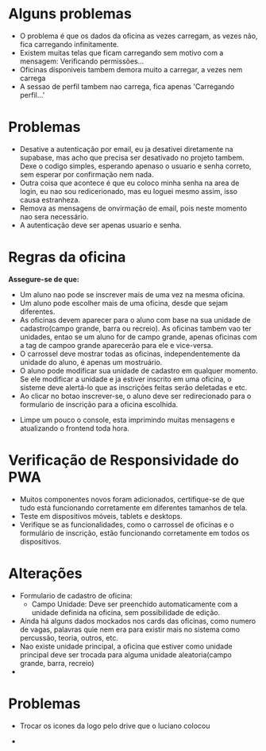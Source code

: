 # Alguns problemas
- O problema é que os dados da oficina as vezes carregam, as vezes não, fica carregando infinitamente.
- Existem muitas telas que ficam carregando sem motivo com a mensagem: Verificando permissões...
- Oficinas disponiveis tambem demora muito a carregar, a vezes nem carrega
- A sessao de perfil tambem nao carrega, fica apenas 'Carregando perfil...'



# Problemas
- Desative a autenticação por email, eu ja desativei diretamente na supabase, mas acho que precisa ser desativado no projeto tambem. Dexe o codigo simples, esperando apenaso o usuario e senha correto, sem esperar por confirmação nem nada.
- Outra coisa que acontece é que eu coloco minha senha na area de login, eu nao sou redicerionado, mas eu loguei mesmo assim, isso causa estranheza. 
- Remova as mensagens de onvirmação de email, pois neste momento nao sera necessário.
- A autenticação deve ser apenas usuario e senha.


# Regras da oficina

**Assegure-se de que:**
* Um aluno nao pode se inscrever mais de uma vez na mesma oficina.
* Um aluno pode escolher mais de uma oficina, desde que sejam diferentes.
* As oficinas devem aparecer para o aluno com base na sua unidade de cadastro(campo grande, barra ou recreio). As oficinas tambem vao ter unidades, entao se um aluno for de campo grande, apenas oficinas com a tag de campoo grande aparecerão para ele e vice-versa.
* O carrossel deve mostrar todas as oficinas, independentemente da unidade do aluno, é apenas um mostruário.
* O aluno pode modificar sua unidade de cadastro em qualquer momento. Se ele modificar a unidade e ja estiver inscrito em uma oficina, o sisteme deve alertá-lo que as inscrições feitas serão deletadas e etc.
* Ao clicar no botao inscrever-se, o aluno deve ser redirecionado para o formulario de inscrição para a oficina escolhida.

- Limpe um pouco o console, esta imprimindo muitas mensagens e atualizando o frontend toda hora.




# Verificação de Responsividade do PWA
- Muitos componentes novos foram adicionados, certifique-se de que tudo está funcionando corretamente em diferentes tamanhos de tela.
- Teste em dispositivos móveis, tablets e desktops.
- Verifique se as funcionalidades, como o carrossel de oficinas e o formulário de inscrição, estão funcionando corretamente em todos os dispositivos.


# Alterações
* Formulario de cadastro de oficina: 
  * Campo Unidade: Deve ser preenchido automaticamente com a unidade definida na oficina, sem possibilidade de edição.
* Ainda há alguns dados mockados nos cards das oficinas, como numero de vagas, palavras quie nem era para existir mais no sistema como percussão, teoria, outros, etc.
* Nao existe unidade principal, a oficina que estiver como unidade principal deve ser trocada para alguma unidade aleatoria(campo grande, barra, recreio)
*  


# Problemas
- Trocar os icones da logo pelo drive que o luciano colocou

* 
